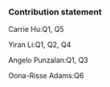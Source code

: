 ### Contribution statement

Carrie Hu:Q1, Q5

Yiran Li:Q1, Q2, Q4

Angelo Punzalan:Q1, Q3

Oona-Risse Adams:Q6


